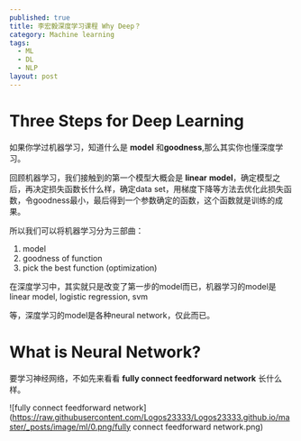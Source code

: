 ```yaml
---
published: true
title: 李宏毅深度学习课程 Why Deep？
category: Machine learning
tags: 
  - ML
  - DL
  - NLP
layout: post
---
```


# Three Steps for Deep Learning

如果你学过机器学习，知道什么是 **model** 和**goodness**,那么其实你也懂深度学习。

回顾机器学习，我们接触到的第一个模型大概会是 **linear** **model**，确定模型之后，再决定损失函数长什么样，确定data set，用梯度下降等方法去优化此损失函数，令goodness最小，最后得到一个参数确定的函数，这个函数就是训练的成果。

所以我们可以将机器学习分为三部曲：

1. model
2. goodness of function
3. pick the best function (optimization) 

在深度学习中，其实就只是改变了第一步的model而已，机器学习的model是 linear model, logistic regression, svm

等，深度学习的model是各种neural network，仅此而已。

# What is Neural Network?

要学习神经网络，不如先来看看 **fully connect feedforward network** 长什么样。

![fully connect feedforward network](https://raw.githubusercontent.com/Logos23333/Logos23333.github.io/master/_posts/image/ml/0.png/fully connect feedforward network.png) 